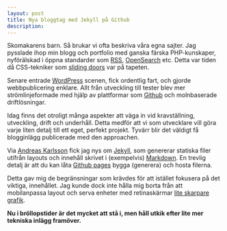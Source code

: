 ```yaml
---
layout: post
title: Nya bloggtag med Jekyll på Github
description:
---
```


Skomakarens barn. Så brukar vi ofta beskriva våra egna sajter. Jag pysslade ihop min blogg och portfolio med ganska färska PHP-kunskaper, nyförälskad i öppna standarder som [RSS](http://cyber.law.harvard.edu/rss/rss.html), [OpenSearch](http://www.opensearch.org/) etc. Detta var tiden då CSS-tekniker som [sliding doors](http://www.alistapart.com/articles/slidingdoors/) var på tapeten.

Senare entrade [WordPress](http://wordpress.org) scenen, fick ordentlig fart, och gjorde webbpublicering enklare. Allt från utveckling till tester blev mer strömlinjeformade med hjälp av plattformar som [Github](https://github.com/) och molnbaserade driftlösningar.

Idag finns det otroligt många aspekter att väga in vid kravställning, utveckling, drift och underhåll. Detta medför att vi som utvecklare vill göra varje liten detalj till ett eget, perfekt projekt. Tyvärr blir det väldigt få blogginlägg publicerade med den approachen.

Via [Andreas Karlsson](http://andreask.se/) fick jag nys om [Jekyll](https://github.com/mojombo/jekyll/), som genererar statiska filer utifrån layouts och innehåll skrivet i (exempelvis) [Markdown](http://daringfireball.net/projects/markdown/). En trevlig detalj är att du kan låta [Github pages](http://pages.github.com/) bygga (generera) och hosta filerna.

Detta gav mig de begränsningar som krävdes för att istället fokusera på det viktiga, innehållet. Jag kunde dock inte hålla mig borta från att mobilanpassa layout och serva enheter med retinaskärmar [lite skarpare grafik](http://davidpaulsson.se/en/webb-design-retina-displays/ "Web design on retina displays").

__Nu i bröllopstider är det mycket att stå i, men håll utkik efter lite mer tekniska inlägg framöver.__